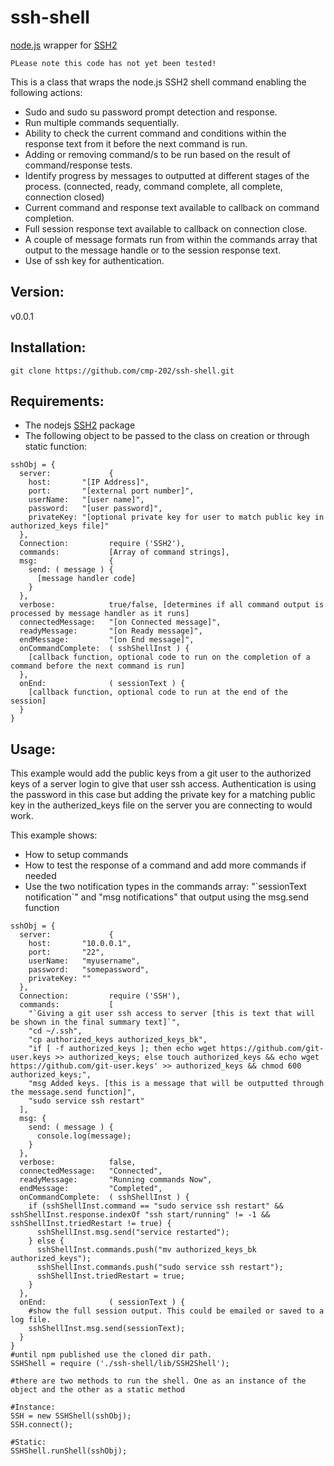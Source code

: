 ssh-shell
======================

[node.js](http://nodejs.org/) wrapper for [SSH2](https://github.com/mscdex/ssh2) 

`PLease note this code has not yet been tested!`

This is a class that wraps the node.js SSH2 shell command enabling the following actions:

* Sudo and sudo su password prompt detection and response.
* Run multiple commands sequentially.
* Ability to check the current command and conditions within the response text from it before the next command is run.
* Adding or removing command/s to be run based on the result of command/response tests.
* Identify progress by messages to outputted at different stages of the process. (connected, ready, command complete, all complete, connection closed)
* Current command and response text available to callback on command completion.
* Full session response text available to callback on connection close.
* A couple of message formats run from within the commands array that output to the message handle or to the session response text.
* Use of ssh key for authentication.

Version:
-------
v0.0.1

Installation:
------------
```
git clone https://github.com/cmp-202/ssh-shell.git
```

Requirements:
------------
* The nodejs [SSH2](https://github.com/mscdex/ssh2) package
* The following object to be passed to the class on creation or through static function:
```
sshObj = {
  server:             {       
    host:       "[IP Address]",
    port:       "[external port number]",
    userName:   "[user name]",
    password:   "[user password]",
    privateKey: "[optional private key for user to match public key in authorized_keys file]"
  },
  Connection:         require ('SSH2'),
  commands:           [Array of command strings],
  msg:                {
    send: ( message ) {
      [message handler code]
    }
  }, 
  verbose:            true/false, [determines if all command output is processed by message handler as it runs]
  connectedMessage:   "[on Connected message]",
  readyMessage:       "[on Ready message]",
  endMessage:         "[on End message]",
  onCommandComplete:  ( sshShellInst ) {
    [callback function, optional code to run on the completion of a command before the next command is run]
  },
  onEnd:              ( sessionText ) {
    [callback function, optional code to run at the end of the session]
  }
}
```    

Usage:
-------
This example would add the public keys from a git user to the authorized keys of a server login to give that user ssh access. 
Authentication is using the password in this case but adding the private key for a matching public key in the autherized_keys file on the server you are connecting to would work.

This example shows:
* How to setup commands
* How to test the response of a command and add more commands if needed
* Use the two notification types in the commands array: "\`sessionText notification\`" and "msg notifications" that output using the msg.send function

```
sshObj = {
  server:             {     
    host:       "10.0.0.1",
    port:       "22",
    userName:   "myusername",
    password:   "somepassword",
    privateKey: ""
  },
  Connection:         require ('SSH'),
  commands:           [
    "`Giving a git user ssh access to server [this is text that will be shown in the final summary text]`",
    "cd ~/.ssh",
    "cp authorized_keys authorized_keys_bk",
    "if [ -f authorized_keys ]; then echo wget https://github.com/git-user.keys >> authorized_keys; else touch authorized_keys && echo wget https://github.com/git-user.keys' >> authorized_keys && chmod 600 authorized_keys;",
    "msg Added keys. [this is a message that will be outputted through the message.send function]",
    "sudo service ssh restart"
  ],
  msg: {
    send: ( message ) {
      console.log(message);
    }
  },
  verbose:            false,
  connectedMessage:   "Connected",
  readyMessage:       "Running commands Now",
  endMessage:         "Completed",
  onCommandComplete:  ( sshShellInst ) {
    if (sshShellInst.command == "sudo service ssh restart" && sshShellInst.response.indexOf "ssh start/running" != -1 && sshShellInst.triedRestart != true) {
      sshShellInst.msg.send("service restarted");
    } else {
      sshShellInst.commands.push("mv authorized_keys_bk authorized_keys");
      sshShellInst.commands.push("sudo service ssh restart");
      sshShellInst.triedRestart = true;
    }
  },
  onEnd:              ( sessionText ) {
    #show the full session output. This could be emailed or saved to a log file.
    sshShellInst.msg.send(sessionText);
  }
}
#until npm published use the cloned dir path.
SSHShell = require ('./ssh-shell/lib/SSH2Shell');

#there are two methods to run the shell. One as an instance of the object and the other as a static method

#Instance:
SSH = new SSHShell(sshObj);
SSH.connect();

#Static:
SSHShell.runShell(sshObj);

```
